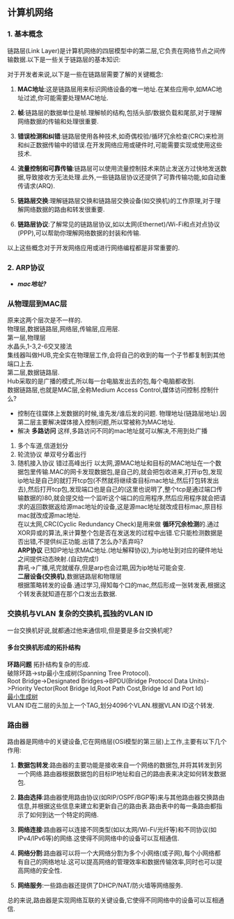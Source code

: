 ## 计算机网络

### 1. 基本概念

链路层(Link Layer)是计算机网络的四层模型中的第二层,它负责在网络节点之间传输数据.以下是一些关于链路层的基本知识:

对于开发者来说,以下是一些在链路层需要了解的关键概念:

1. **MAC地址**:这是链路层用来标识网络设备的唯一地址.在某些应用中,如MAC地址过滤,你可能需要处理MAC地址.

2. **帧**:链路层的数据单位是帧.理解帧的结构,包括头部/数据负载和尾部,对于理解网络数据的传输和处理很重要.

3. **错误检测和纠错**:链路层使用各种技术,如奇偶校验/循环冗余检查(CRC)来检测和纠正数据传输中的错误.在开发网络应用或硬件时,可能需要实现或使用这些技术.

4. **流量控制和可靠传输**:链路层可以使用流量控制技术来防止发送方过快地发送数据,导致接收方无法处理.此外,一些链路层协议还提供了可靠传输功能,如自动重传请求(ARQ).

5. **链路层交换**:理解链路层交换和链路层交换设备(如交换机)的工作原理,对于理解网络数据的路由和转发很重要.

6. **链路层协议**:了解常见的链路层协议,如以太网(Ethernet)/Wi-Fi和点对点协议(PPP),可以帮助你理解网络数据的封装和传输.

以上这些概念对于开发网络应用或进行网络编程都是非常重要的.

### 2. ARP协议

- ***mac地址?***

### 从物理层到MAC层
原来这两个层次是不一样的.<br>
物理层,数据链路层,网络层,传输层,应用层.<br>
第一层,物理层<br>
水晶头,1-3,2-6交叉接法<br>
集线器叫做HUB,完全实在物理层工作,会将自己的收到的每一个子节都复制到其他端口上去.<br>
第二层,数据链路层.<br>
Hub采取的是广播的模式,所以每一台电脑发出去的包,每个电脑都收到.<br>
数据链路层,也就是MAC层,全称Medium Access Control,媒体访问控制.控制什么?
* 控制在往媒体上发数据的时候,谁先发/谁后发的问题.
物理地址(链路层地址).因第二层主要解决媒体接入控制问题,所以常被称为MAC地址.<br>
* 解决 **多路访问** 这样,多路访问不同的mac地址就可以解决,不用到处广播
1. 多个车道,信道划分
2. 轮流协议 单双号分着出行
3. 随机接入协议 错过高峰出行
以太网,源MAC地址和目标的MAC地址在一个数据包里传输.MAC的网卡发现数据包,是自己的,就会把包收进来,打开ip包,发现ip地址是自己的就打开tcp包(不然就将继续查目标mac地址,然后打包转发出去),然后打开tcp包,发现端口也是自己的(这里也说明了,整个tcp是通过端口传输数据的)80,就会提交给一个监听这个端口的应用程序,然后应用程序就会把请求的返回数据返给源mac地址的设备,这是源mac地址就改成目标mac,原目标mac就改成源mac地址.<br>
在以太网,CRC(Cyclic Redundancy Check)是用来做 **循环冗余检测**的.通过XOR异或的算法,来计算整个包是否在发送发的过程中出错.它只能检测数据是否出错,不提供纠正功能.出错了怎么办?丢弃吗?<br>
**ARP协议** 已知IP地址求MAC地址.(地址解释协议),为ip地址到对应的硬件地址之间提供动态映射.(自动完成!)<br>
靠吼->广播,吼完就缓存,但是arp也会过期,因为ip地址可能会变.<br>
**二层设备(交换机)**,数据链路层和物理层<br>
根据策略转发的设备.通过学习,得知每个口的mac,然后形成一张转发表,根据这个转发表就知道在那个口发出去数据.<br>
### 交换机与VLAN 复杂的交换机,孤独的VLAN ID
一台交换机好说,就都通过他来通信呗,但是要是多台交换机呢?<br>
#### 多台交换机形成的拓扑结构
**环路问题** 拓扑结构复杂的形成.<br>
破除环路->stp最小生成树(Spanning Tree Protocol).<br>
Root Bridge->Designated Bridges->BPDU(Bridge Protocol Data Units)->Priority Vector(Root Bridge Id,Root Path Cost,Bridge Id and Port Id)<br>
[最小生成树](https://www.cnblogs.com/biyeymyhjob/archive/2012/07/30/2615542.html)<br>
VLAN ID在二层的头加上一个TAG,划分4096个VLAN.根据VLAN ID这个转发.<br>


### 路由器
路由器是网络中的关键设备,它在网络层(OSI模型的第三层)上工作,主要有以下几个作用:

1. **数据包转发**:路由器的主要功能是接收来自一个网络的数据包,并将其转发到另一个网络.路由器根据数据包的目标IP地址和自己的路由表来决定如何转发数据包.

2. **路由选择**:路由器使用路由协议(如RIP/OSPF/BGP等)来与其他路由器交换路由信息,并根据这些信息来建立和更新自己的路由表.路由表中的每一条路由都指示了如何到达一个特定的网络.

3. **网络连接**:路由器可以连接不同类型(如以太网/Wi-Fi/光纤等)和不同协议(如IPv4/IPv6等)的网络.这使得不同网络中的设备可以互相通信.

4. **网络分割**:路由器可以将一个大网络分割为多个小网络(或子网),每个小网络都有自己的网络地址.这可以提高网络的管理效率和数据传输效率,同时也可以提高网络的安全性.

5. **网络服务**:一些路由器还提供了DHCP/NAT/防火墙等网络服务.

总的来说,路由器是实现网络互联的关键设备,它使得不同网络中的设备可以互相通信.